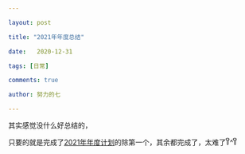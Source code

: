 ```yaml
---

layout: post

title: "2021年年度总结"

date:   2020-12-31

tags: [日常]

comments: true

author: 努力的七

---
```


其实感觉没什么好总结的，

只要的就是完成了[2021年年度计划](https://blog.xiejiaqi.cn/21001/)的除第一个，其余都完成了，太难了꒦ິ^꒦ິ
